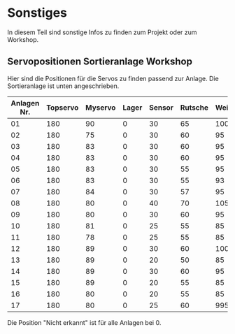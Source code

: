 # Sonstiges

In diesem Teil sind sonstige Infos zu finden zum Projekt oder zum Workshop.



## Servopositionen Sortieranlage Workshop


Hier sind die Positionen für die Servos zu finden passend zur Anlage. Die Sortieranlage ist unten angeschrieben.

| Anlagen Nr. | Topservo | Myservo | Lager | Sensor | Rutsche | Weiss | Rot | Grün | Blau | Schwarz |
| ----------- | -------- | ------- | ----- | ------ | ------- | ---- | --- | ---- | ---- | ------- |
| 01          | 180      | 90      | 0     | 30     | 65      | 100  | 135 | 170  |
| 02          | 180      | 75      | 0     | 30     | 60      | 95   | 125 | 150  |
| 03          | 180      | 83      | 0     | 30     | 60      | 95   | 130 | 160  |
| 04          | 180      | 83      | 0     | 30     | 60      | 95   | 130 | 160  |
| 05          | 180      | 83      | 0     | 30     | 55      | 95   | 130 | 160  |
| 06          | 180      | 83      | 0     | 30     | 55      | 93   | 127 | 157  |
| 07          | 180      | 84      | 0     | 30     | 57      | 95   | 130 | 162  |
| 08          | 180      | 80      | 0     | 40     | 70      | 105  | 140 | 170  |
| 09          | 180      | 80      | 0     | 30     | 60      | 95   | 130 | 160  |
| 10          | 180      | 81      | 0     | 25     | 55      | 85   | 120 | 150  |
| 11          | 180      | 78      | 0     | 25     | 55      | 85   | 120 | 150  |
| 12          | 180      | 89      | 0     | 30     | 60      | 100  | 130 | 165  |
| 13          | 180      | 89      | 0     | 20     | 50      | 85   | 115 | 150  |
| 14          | 180      | 89      | 0     | 30     | 60      | 95   | 130 | 165  |
| 15          | 180      | 89      | 0     | 20     | 55      | 85   | 120 | 155  |
| 16          | 180      | 80      | 0     | 20     | 55      | 85   | 120 | 155  |
| 17          | 180      | 80      | 0     | 25     | 60      | 995  | 130 | 165  |

Die Position "Nicht erkannt" ist für alle Anlagen bei 0.
